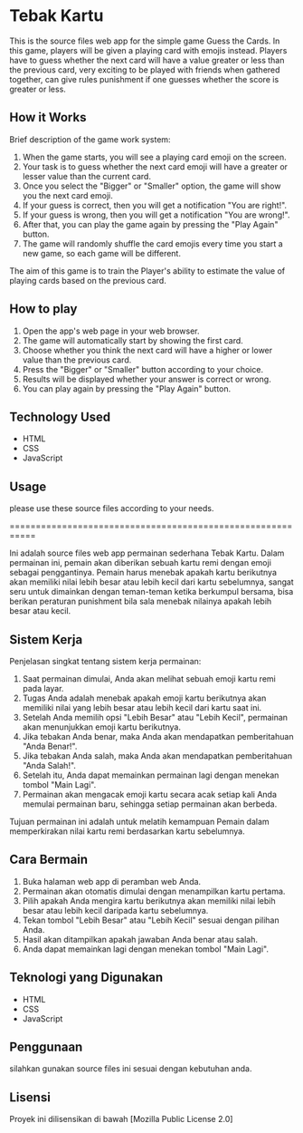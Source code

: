 # Tebak Kartu

 This is the source files web app for the simple game Guess the Cards.
 In this game, players will be given a playing card
 with emojis instead.  Players have to guess whether the next card
 will have a value greater or less than the previous card, very exciting
 to be played with friends when gathered together, can give rules
 punishment if one guesses whether the score is greater or less.

## How it Works

 Brief description of the game work system:
 1. When the game starts, you will see a playing card emoji on the screen.
 2. Your task is to guess whether the next card emoji will have a greater or lesser value than the current card.
 3. Once you select the "Bigger" or "Smaller" option, the game will show you the next card emoji.
 4. If your guess is correct, then you will get a notification "You are right!".
 5. If your guess is wrong, then you will get a notification "You are wrong!".
 6. After that, you can play the game again by pressing the "Play Again" button.
 7. The game will randomly shuffle the card emojis every time you start a new game, so each game will be different.

 The aim of this game is to train the Player's ability to estimate the value of playing cards based on the previous card.

## How to play

 1. Open the app's web page in your web browser.
 2. The game will automatically start by showing the first card.
 3. Choose whether you think the next card will have a higher or lower value than the previous card.
 4. Press the "Bigger" or "Smaller" button according to your choice.
 5. Results will be displayed whether your answer is correct or wrong.
 6. You can play again by pressing the "Play Again" button.
 
## Technology Used

 - HTML
 - CSS
 - JavaScript

## Usage

 please use these source files according to your needs.

===========================================================

Ini adalah source files web app permainan sederhana Tebak Kartu.
Dalam permainan ini, pemain akan diberikan sebuah kartu remi
dengan emoji sebagai penggantinya. Pemain harus menebak apakah kartu berikutnya
akan memiliki nilai lebih besar atau lebih kecil dari kartu sebelumnya, sangat seru
untuk dimainkan dengan teman-teman ketika berkumpul bersama, bisa berikan peraturan
punishment bila sala menebak nilainya apakah lebih besar atau kecil.

## Sistem Kerja

Penjelasan singkat tentang sistem kerja permainan:
1. Saat permainan dimulai, Anda akan melihat sebuah emoji kartu remi pada layar.
2. Tugas Anda adalah menebak apakah emoji kartu berikutnya akan memiliki nilai yang lebih besar atau lebih kecil dari kartu saat ini.
3. Setelah Anda memilih opsi "Lebih Besar" atau "Lebih Kecil", permainan akan menunjukkan emoji kartu berikutnya.
4. Jika tebakan Anda benar, maka Anda akan mendapatkan pemberitahuan "Anda Benar!".
5. Jika tebakan Anda salah, maka Anda akan mendapatkan pemberitahuan "Anda Salah!".
6. Setelah itu, Anda dapat memainkan permainan lagi dengan menekan tombol "Main Lagi".
7. Permainan akan mengacak emoji kartu secara acak setiap kali Anda memulai permainan baru, sehingga setiap permainan akan berbeda.

Tujuan permainan ini adalah untuk melatih kemampuan Pemain dalam memperkirakan nilai kartu remi berdasarkan kartu sebelumnya.

## Cara Bermain

1. Buka halaman web app di peramban web Anda.
2. Permainan akan otomatis dimulai dengan menampilkan kartu pertama.
3. Pilih apakah Anda mengira kartu berikutnya akan memiliki nilai lebih besar atau lebih kecil daripada kartu sebelumnya.
4. Tekan tombol "Lebih Besar" atau "Lebih Kecil" sesuai dengan pilihan Anda.
5. Hasil akan ditampilkan apakah jawaban Anda benar atau salah.
6. Anda dapat memainkan lagi dengan menekan tombol "Main Lagi".

## Teknologi yang Digunakan

- HTML
- CSS
- JavaScript

## Penggunaan

silahkan gunakan source files ini sesuai dengan kebutuhan anda.

## Lisensi

Proyek ini dilisensikan di bawah [Mozilla Public License 2.0]
